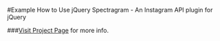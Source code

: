 #Example How to Use jQuery Spectragram - An Instagram API plugin for jQuery

###[Visit Project Page](http://lab.adrianquevedo.com/jquery-spectragram) for more info.
